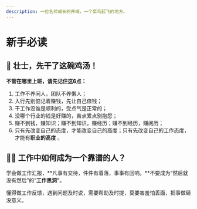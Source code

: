 ```yaml
---
description: 一位名师成长的开端，一个菜鸟起飞的地方。
---
```


# 新手必读

## 💪 壮士，先干了这碗鸡汤！

**不管在哪里上班，请先记住这6点：**

1. 工作不养闲人，团队不养懒人；
2. 入行先别惦记着赚钱，先让自己值钱；
3. 干工作没谁是顺利的，受点气是正常的；
4. 没哪个行业的钱是好赚的，苦点累点别抱怨；
5. 赚不到钱，赚知识；赚不到知识，赚经历；赚不到经历，赚阅历；
6. 只有先改变自己的态度，才能改变自己的高度；只有先改变自己的工作态度，才能有**职业的高度** 。

## 👨🏫 工作中如何成为一个靠谱的人？

学会做工作汇报，**凡事有交待，件件有着落，事事有回响。**不要成为“然后就没有然后”的“**工作黑洞”**。

懂得做工作反馈，遇到问题及时说，需要帮助及时提，莫要害羞怕丢面，把事做砸没意义。





